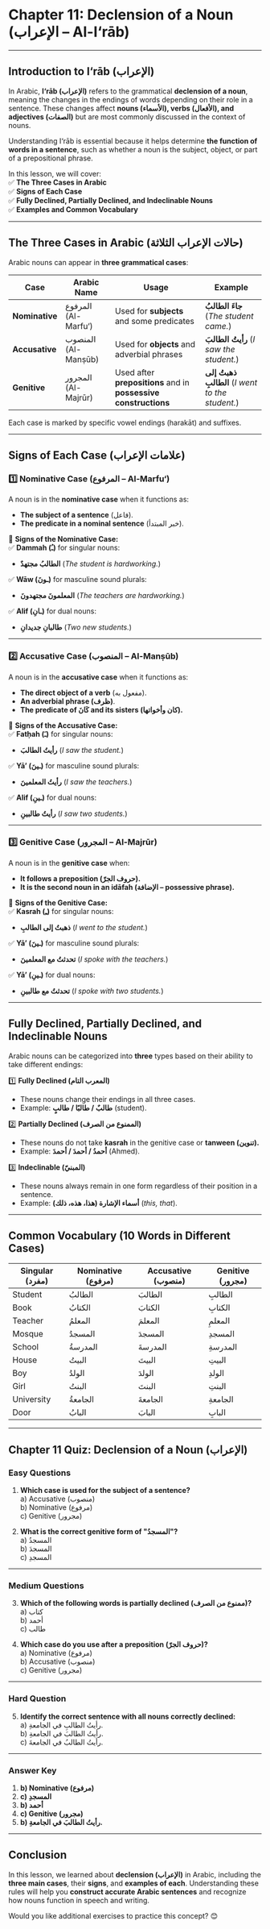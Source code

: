 # **Chapter 11: Declension of a Noun (الإعراب – Al-I‘rāb)**

---

## **Introduction to I‘rāb (الإعراب)**

In Arabic, **I‘rāb (الإعراب)** refers to the grammatical **declension of a noun**, meaning the changes in the endings of words depending on their role in a sentence. These changes affect **nouns (الأسماء), verbs (الأفعال), and adjectives (الصفات)** but are most commonly discussed in the context of nouns.

Understanding I‘rāb is essential because it helps determine **the function of words in a sentence**, such as whether a noun is the subject, object, or part of a prepositional phrase.

In this lesson, we will cover:  
 ✅ **The Three Cases in Arabic**  
 ✅ **Signs of Each Case**  
 ✅ **Fully Declined, Partially Declined, and Indeclinable Nouns**  
 ✅ **Examples and Common Vocabulary**

---

## **The Three Cases in Arabic (حالات الإعراب الثلاثة)**

Arabic nouns can appear in **three grammatical cases**:

| Case | Arabic Name | Usage | Example |
| ----- | ----- | ----- | ----- |
| **Nominative** | المرفوع (Al-Marfu‘) | Used for **subjects** and some predicates | **جاءَ الطالبُ** (*The student came.*) |
| **Accusative** | المنصوب (Al-Manṣūb) | Used for **objects** and adverbial phrases | **رأيتُ الطالبَ** (*I saw the student.*) |
| **Genitive** | المجرور (Al-Majrūr) | Used after **prepositions** and in **possessive constructions** | **ذهبتُ إلى الطالبِ** (*I went to the student.*) |

Each case is marked by specific vowel endings (harakāt) and suffixes.

---

## **Signs of Each Case (علامات الإعراب)**

### **1️⃣ Nominative Case (المرفوع – Al-Marfu‘)**

A noun is in the **nominative case** when it functions as:

* **The subject of a sentence** (فاعل).  
* **The predicate in a nominal sentence** (خبر المبتدأ).

📝 **Signs of the Nominative Case:**  
 ✅ **Dammah (ـُ)** for singular nouns:

* **الطالبُ مجتهدٌ** (*The student is hardworking.*)

✅ **Wāw (ـونَ)** for masculine sound plurals:

* **المعلمونَ مجتهدونَ** (*The teachers are hardworking.*)

✅ **Alif (ـانِ)** for dual nouns:

* **طالبانِ جديدانِ** (*Two new students.*)

---

### **2️⃣ Accusative Case (المنصوب – Al-Manṣūb)**

A noun is in the **accusative case** when it functions as:

* **The direct object of a verb** (مفعول به).  
* **An adverbial phrase (ظرف)**.  
* **The predicate of كَانَ and its sisters (كان وأخواتها).**

📝 **Signs of the Accusative Case:**  
 ✅ **Fatḥah (ـَ)** for singular nouns:

* **رأيتُ الطالبَ** (*I saw the student.*)

✅ **Yā’ (ـينَ)** for masculine sound plurals:

* **رأيتُ المعلمينَ** (*I saw the teachers.*)

✅ **Alif (ـينِ)** for dual nouns:

* **رأيتُ طالبينِ** (*I saw two students.*)

---

### **3️⃣ Genitive Case (المجرور – Al-Majrūr)**

A noun is in the **genitive case** when:

* **It follows a preposition (حروف الجرّ).**  
* **It is the second noun in an idāfah (الإضافة – possessive phrase).**

📝 **Signs of the Genitive Case:**  
 ✅ **Kasrah (ـِ)** for singular nouns:

* **ذهبتُ إلى الطالبِ** (*I went to the student.*)

✅ **Yā’ (ـينَ)** for masculine sound plurals:

* **تحدثتُ مع المعلمينَ** (*I spoke with the teachers.*)

✅ **Yā’ (ـينِ)** for dual nouns:

* **تحدثتُ مع طالبينِ** (*I spoke with two students.*)

---

## **Fully Declined, Partially Declined, and Indeclinable Nouns**

Arabic nouns can be categorized into **three** types based on their ability to take different endings:

1️⃣ **Fully Declined (المعرب التام)**

* These nouns change their endings in all three cases.  
* Example: **طالبٌ / طالبًا / طالبٍ** (student).

2️⃣ **Partially Declined (الممنوع من الصرف)**

* These nouns do not take **kasrah** in the genitive case or **tanween (تنوين).**  
* Example: **أحمدُ / أحمدَ / أحمدَ** (Ahmed).

3️⃣ **Indeclinable (المبنيّ)**

* These nouns always remain in one form regardless of their position in a sentence.  
* Example: **أسماء الإشارة (هذا، هذه، ذلك)** (*this, that*).

---

## **Common Vocabulary (10 Words in Different Cases)**

| Singular (مفرد) | Nominative (مرفوع) | Accusative (منصوب) | Genitive (مجرور) |
| ----- | ----- | ----- | ----- |
| Student | الطالبُ | الطالبَ | الطالبِ |
| Book | الكتابُ | الكتابَ | الكتابِ |
| Teacher | المعلمُ | المعلمَ | المعلمِ |
| Mosque | المسجدُ | المسجدَ | المسجدِ |
| School | المدرسةُ | المدرسةَ | المدرسةِ |
| House | البيتُ | البيتَ | البيتِ |
| Boy | الولدُ | الولدَ | الولدِ |
| Girl | البنتُ | البنتَ | البنتِ |
| University | الجامعةُ | الجامعةَ | الجامعةِ |
| Door | البابُ | البابَ | البابِ |

---

## **Chapter 11 Quiz: Declension of a Noun (الإعراب)**

### **Easy Questions**

1. **Which case is used for the subject of a sentence?**  
    a) Accusative (منصوب)  
    b) Nominative (مرفوع)  
    c) Genitive (مجرور)

2. **What is the correct genitive form of "المسجدُ"?**  
    a) المسجدُ  
    b) المسجدَ  
    c) المسجدِ

---

### **Medium Questions**

3. **Which of the following words is partially declined (ممنوع من الصرف)?**  
    a) كتاب  
    b) أحمد  
    c) طالب

4. **Which case do you use after a preposition (حروف الجرّ)?**  
    a) Nominative (مرفوع)  
    b) Accusative (منصوب)  
    c) Genitive (مجرور)

---

### **Hard Question**

5. **Identify the correct sentence with all nouns correctly declined:**  
    a) رأيتُ الطالبِ في الجامعةِ.  
    b) رأيتُ الطالبَ في الجامعةِ.  
    c) رأيتُ الطالبُ في الجامعةَ.

---

### **Answer Key**

1. **b) Nominative (مرفوع)**  
2. **c) المسجدِ**  
3. **b) أحمد**  
4. **c) Genitive (مجرور)**  
5. **b) رأيتُ الطالبَ في الجامعةِ.**

---

## **Conclusion**

In this lesson, we learned about **declension (الإعراب)** in Arabic, including the **three main cases**, their **signs**, and **examples of each**. Understanding these rules will help you **construct accurate Arabic sentences** and recognize how nouns function in speech and writing.

Would you like additional exercises to practice this concept? 😊

